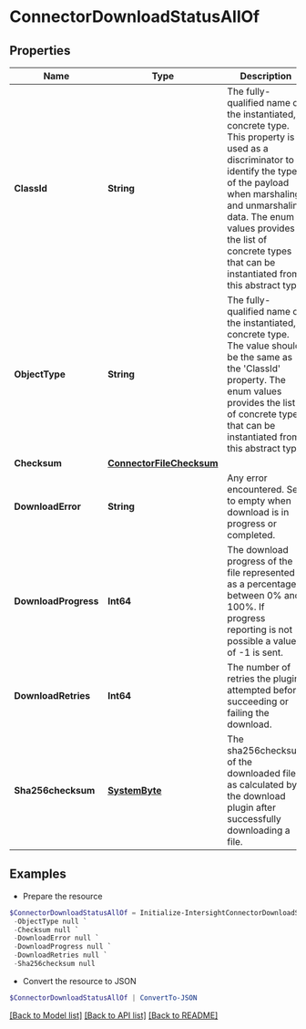 # ConnectorDownloadStatusAllOf
## Properties

Name | Type | Description | Notes
------------ | ------------- | ------------- | -------------
**ClassId** | **String** | The fully-qualified name of the instantiated, concrete type. This property is used as a discriminator to identify the type of the payload when marshaling and unmarshaling data. The enum values provides the list of concrete types that can be instantiated from this abstract type. | 
**ObjectType** | **String** | The fully-qualified name of the instantiated, concrete type. The value should be the same as the &#39;ClassId&#39; property. The enum values provides the list of concrete types that can be instantiated from this abstract type. | 
**Checksum** | [**ConnectorFileChecksum**](ConnectorFileChecksum.md) |  | [optional] 
**DownloadError** | **String** | Any error encountered. Set to empty when download is in progress or completed. | [optional] 
**DownloadProgress** | **Int64** | The download progress of the file represented as a percentage between 0% and 100%. If progress reporting is not possible a value of -1 is sent. | [optional] 
**DownloadRetries** | **Int64** | The number of retries the plugin attempted before succeeding or failing the download. | [optional] 
**Sha256checksum** | [**SystemByte**](SystemByte.md) | The sha256checksum of the downloaded file as calculated by the download plugin after successfully downloading a file. | [optional] 

## Examples

- Prepare the resource
```powershell
$ConnectorDownloadStatusAllOf = Initialize-IntersightConnectorDownloadStatusAllOf  -ClassId null `
 -ObjectType null `
 -Checksum null `
 -DownloadError null `
 -DownloadProgress null `
 -DownloadRetries null `
 -Sha256checksum null
```

- Convert the resource to JSON
```powershell
$ConnectorDownloadStatusAllOf | ConvertTo-JSON
```

[[Back to Model list]](../README.md#documentation-for-models) [[Back to API list]](../README.md#documentation-for-api-endpoints) [[Back to README]](../README.md)

